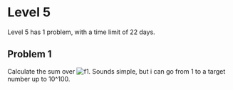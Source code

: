 # Level 5
Level 5 has 1 problem, with a time limit of 22 days.

## Problem 1
Calculate the sum over ![f1]. Sounds simple, but i can go from 1 to a target number up to 10^100.



[f1]: http://chart.apis.google.com/chart?cht=tx&chl=\left\lfloor\sqrt(2)i\right\rfloor
